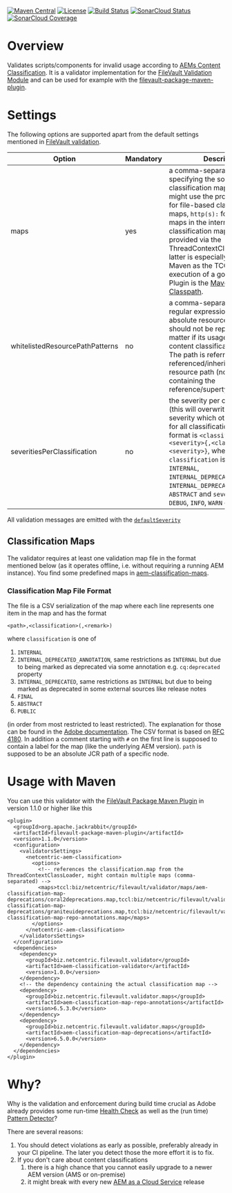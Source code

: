 [![Maven Central](https://img.shields.io/maven-central/v/biz.netcentric.filevault.validator/aem-classification-validator)](https://search.maven.org/artifact/biz.netcentric.filevault.validator/aem-classification-validator)
[![License](https://img.shields.io/badge/License-EPL%201.0-red.svg)](https://opensource.org/licenses/EPL-1.0)
[![Build Status](https://github.com/Netcentric/aem-classification/actions/workflows/maven.yml/badge.svg?branch=master)](https://github.com/Netcentric/aem-classification/actions/workflows/maven.yml)
[![SonarCloud Status](https://sonarcloud.io/api/project_badges/measure?project=Netcentric_aem-classification&metric=alert_status)](https://sonarcloud.io/dashboard?id=Netcentric_aem-classification)
[![SonarCloud Coverage](https://sonarcloud.io/api/project_badges/measure?project=Netcentric_aem-classification&metric=coverage)](https://sonarcloud.io/component_measures?metric=coverage&view=list&id=Netcentric_aem-classification)

# Overview

Validates scripts/components for invalid usage according to [AEMs Content Classification][1]. It is a validator implementation for the [FileVault Validation Module][2] and can be used for example with the [filevault-package-maven-plugin][3].

# Settings

The following options are supported apart from the default settings mentioned in [FileVault validation][2].

Option | Mandatory | Description
--- | --- | ---
maps | yes | a comma-separated list of URLs specifying the source for a classification map. Each URL might use the protocols `file:`, for file-based classification maps, `http(s):` for classification maps in the internet or `tccl:` for classification maps being provided via the ThreadContextClassloader. The latter is especially useful with Maven as the TCCL during the execution of a goal of a Maven Plugin is the [Maven Plugin Classpath][4].
whitelistedResourcePathPatterns | no | a comma-separated list of regular expressions matching an absolute resource path which should not be reported (no matter if its usage violates content classifications or not). The path is referring to the referenced/inherited/overlaid resource path (not the path containing the reference/supertype/overlay). 
severitiesPerClassification | no | the severity per classification (this will overwrite the default severity which otherwise used for all classifications). The format is `<classification>=<severity>{,<classification>=<severity>}`, where `classification` is one of `INTERNAL`, `INTERNAL_DEPRECATED_ANNOTATION`, `INTERNAL_DEPRECATED`, `FINAL` or `ABSTRACT` and `severity` is one of `DEBUG`, `INFO`, `WARN` or `ERROR`.

All validation messages are emitted with the [`defaultSeverity`][2]

## Classification Maps

The validator requires at least one validation map file in the format mentioned below (as it operates offline, i.e. without requiring a running AEM instance).
You find some predefined maps in [aem-classification-maps][9].

### Classification Map File Format

The file is a CSV serialization of the map where each line represents one item in the map and has the format

```
<path>,<classification>(,<remark>)
```

where `classification` is one of 

1. `INTERNAL`
2. `INTERNAL_DEPRECATED_ANNOTATION`, same restrictions as `INTERNAL` but due to being marked as deprecated via some annotation e.g. `cq:deprecated` property
3. `INTERNAL_DEPRECATED`, same restrictions as `INTERNAL` but due to being marked as deprecated in some external sources like release notes
4. `FINAL`
5. `ABSTRACT`
6. `PUBLIC` 

(in order from most restricted to least restricted). 
The explanation for those can be found in the [Adobe documentation][1].
The CSV format is based on [RFC 4180][7]. In addition a comment starting with `#` on the first line is supposed to contain a label for the map (like the underlying AEM version). `path` is supposed to be an absolute JCR path of a specific node.

# Usage with Maven

You can use this validator with the [FileVault Package Maven Plugin][3] in version 1.1.0 or higher like this

```
<plugin>
  <groupId>org.apache.jackrabbit</groupId>
  <artifactId>filevault-package-maven-plugin</artifactId>
  <version>1.1.0</version>
  <configuration>
    <validatorsSettings>
      <netcentric-aem-classification>
        <options>
          <!-- references the classification.map from the ThreadContextClassLoader, might contain multiple maps (comma-separated) -->
          <maps>tccl:biz/netcentric/filevault/validator/maps/aem-classification-map-deprecations/coral2deprecations.map,tccl:biz/netcentric/filevault/validator/maps/aem-classification-map-deprecations/graniteuideprecations.map,tccl:biz/netcentric/filevault/validator/maps/aem-classification-map-repo-annotations.map</maps>
        </options>
      </netcentric-aem-classification>
    </validatorsSettings>
  </configuration>
  <dependencies>
    <dependency>
      <groupId>biz.netcentric.filevault.validator</groupId>
      <artifactId>aem-classification-validator</artifactId>
      <version>1.0.0</version>
    </dependency>
    <!-- the dependency containing the actual classification map -->
    <dependency>
      <groupId>biz.netcentric.filevault.validator.maps</groupId>
      <artifactId>aem-classification-map-repo-annotations</artifactId>
      <version>6.5.3.0</version>
    </dependency>
    <dependency>
      <groupId>biz.netcentric.filevault.validator.maps</groupId>
      <artifactId>aem-classification-map-deprecations</artifactId>
      <version>6.5.0.0</version>
    </dependency>
  </dependencies>
</plugin>
```

# Why?

Why is the validation and enforcement during build time crucial as Adobe already provides some run-time [Health Check][1] as well as the (run time) [Pattern Detector][6]? 

There are several reasons:

1. You should detect violations as early as possible, preferably already in your CI pipeline. The later you detect those the more effort it is to fix.
2. If you don't care about content classifications
   1. there is a high chance that you cannot easily upgrade to a newer AEM version (AMS or on-premise)
   2. it might break with every new [AEM as a Cloud Service][5] release

[1]: https://docs.adobe.com/content/help/en/experience-manager-65/deploying/upgrading/sustainable-upgrades.html#content-classifications
[2]: https://jackrabbit.apache.org/filevault/validation.html
[3]: https://jackrabbit.apache.org/filevault-package-maven-plugin/index.html
[4]: https://maven.apache.org/guides/mini/guide-maven-classloading.html
[5]: https://docs.adobe.com/content/help/en/experience-manager-cloud-service/landing/home.html
[6]: https://docs.adobe.com/content/help/en/experience-manager-65/deploying/upgrading/pattern-detector.html
[7]: https://tools.ietf.org/html/rfc4180
[8]: https://github.com/Netcentric/aem-classification/aem-classification-maven-plugin
[9]: ../aem-classification-maps	

